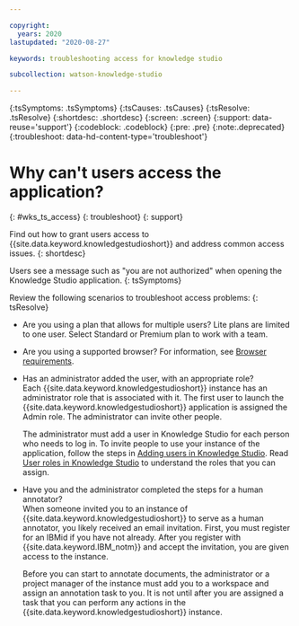 ```yaml
---

copyright:
  years: 2020
lastupdated: "2020-08-27"

keywords: troubleshooting access for knowledge studio

subcollection: watson-knowledge-studio

---
```


{:tsSymptoms: .tsSymptoms}
{:tsCauses: .tsCauses}
{:tsResolve: .tsResolve}
{:shortdesc: .shortdesc}
{:screen: .screen}
{:support: data-reuse='support'}
{:codeblock: .codeblock}
{:pre: .pre}
{:note:.deprecated}
{:troubleshoot: data-hd-content-type='troubleshoot'}



# Why can't users access the application?
{: #wks_ts_access}
{: troubleshoot}
{: support}

Find out how to grant users access to {{site.data.keyword.knowledgestudioshort}} and address common access issues.
{: shortdesc}

Users see a message such as "you are not authorized" when opening the Knowledge Studio application.
{: tsSymptoms}

Review the following scenarios to troubleshoot access problems:
{: tsResolve}
* Are you using a plan that allows for multiple users? Lite plans are limited to one user.  Select Standard or Premium plan to work with a team.

* Are you using a supported browser? For information, see [Browser requirements](/docs/watson-knowledge-studio?topic=watson-knowledge-studio-system-requirements).

* Has an administrator added the user, with an appropriate role?  
  Each {{site.data.keyword.knowledgestudioshort}} instance has an administrator role that is associated with it. The first user to launch the {{site.data.keyword.knowledgestudioshort}} application is assigned the Admin role. The administrator can invite other people.

  The administrator must add a user in Knowledge Studio for each person who needs to log in. To invite people to use your instance of the application, follow the steps in [Adding users in Knowledge Studio](/docs/watson-knowledge-studio?topic=watson-knowledge-studio-team#team-add).  Read [User roles in Knowledge Studio](/docs/watson-knowledge-studio?topic=watson-knowledge-studio-roles) to understand the roles that you can assign.

* Have you and the administrator completed the steps for a human annotator?  
   When someone invited you to an instance of {{site.data.keyword.knowledgestudioshort}} to serve as a human annotator, you likely received an email invitation. First, you must register for an IBMid if you have not already. After you register with {{site.data.keyword.IBM_notm}} and accept the invitation, you are given access to the instance.

   Before you can start to annotate documents, the administrator or a project manager of the instance must add you to a workspace and assign an annotation task to you. It is not until after you are assigned a task that you can perform any actions in the {{site.data.keyword.knowledgestudioshort}} instance.
  
